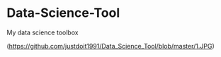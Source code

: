# Data-Science-Tool
My data science toolbox


(https://github.com/justdoit1991/Data_Science_Tool/blob/master/1.JPG)



